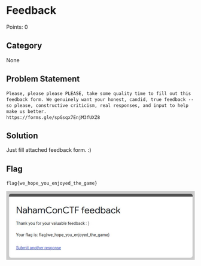# Feedback
Points: 0
## Category
None
## Problem Statement
```
Please, please please PLEASE, take some quality time to fill out this feedback form. We genuinely want your honest, candid, true feedback -- so please, constructive criticism, real responses, and input to help make us better.
https://forms.gle/spGsqx7EnjM3fUXZ8
```
## Solution
Just fill attached feedback form. :)
## Flag
```
flag{we_hope_you_enjoyed_the_game}
```
![flag](flag.jpg)
